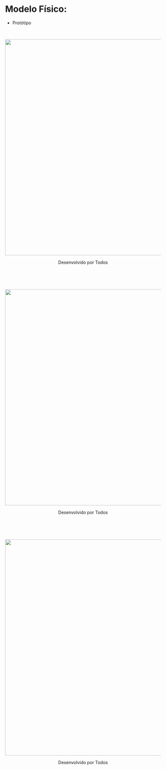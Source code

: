 # Modelo Físico:

- Protótipo
<br>

<p align="center">
<img src="https://github.com/user-attachments/assets/216a794f-5d22-4066-9126-f9bf24e00478" width="700px" border="0" >
  <p align="center">
  <a> Desenvolvido por Todos <a>
</p>
<br><br>

<br>

<p align="center">
<img src="https://github.com/user-attachments/assets/822d1d76-a9ce-40eb-91c7-8a7fdf2d79f7" width="700px" border="0" >
  <p align="center">
  <a> Desenvolvido por Todos <a>
</p>
<br><br>

<br>

<p align="center">
<img src="https://github.com/user-attachments/assets/671dae64-af4a-4e12-9617-f59bf574bd08" width="700px" border="0" >
  <p align="center">
  <a> Desenvolvido por Todos <a>
</p>
<br><br>

